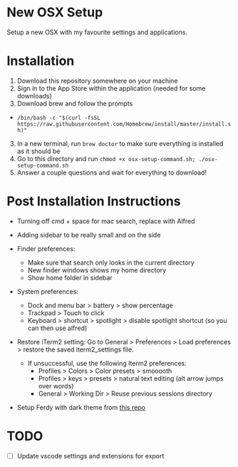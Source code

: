 # New OSX Setup
Setup a new OSX with my favourite settings and applications.

# Installation
1. Download this repository somewhere on your machine
2. Sign in to the App Store within the application (needed for some downloads)
2. Download brew and follow the prompts

- ```/bin/bash -c "$(curl -fsSL https://raw.githubusercontent.com/Homebrew/install/master/install.sh)"```

3. In a new terminal, run ```brew doctor``` to make sure everything is installed as it should be
4. Go to this directory and run ```chmod +x osx-setup-command.sh; ./osx-setup-command.sh```
5. Answer a couple questions and wait for everything to download! 


# Post Installation Instructions
- Turning off cmd + space for mac search, replace with Alfred
- Adding sidebar to be really small and on the side
- Finder preferences:
    - Make sure that search only looks in the current directory
    - New finder windows shows my home directory
    - Show home folder in sidebar

- System preferences:
    - Dock and menu bar > battery > show percentage
    - Trackpad > Touch to click
    - Keyboard > shortcut > spotlight > disable spotlight shortcut (so you can then use alfred)

- Restore iTerm2 setting:
Go to General > Preferences > Load preferences > restore the saved iterm2_settings file.

    - If unsuccessful, use the following Iterm2 preferences:
        - Profiles > Colors > Color presets > smooooth
        - Profiles > keys > presets > natural text editing (alt arrow jumps over words) 
        - General > Working Dir > Reuse previous sessions directory

- Setup Ferdy with dark theme from [this repo]( https://github.com/ducfilan/Dark-mode-Franz-Ferdi)


# TODO
 - [ ] Update vscode settings and extensions for export


